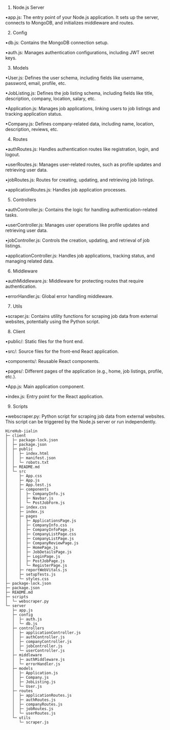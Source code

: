 1. Node.js Server

•app.js: The entry point of your Node.js application. It sets up the server, connects to MongoDB, and initializes middleware and routes.

2. Config

•db.js: Contains the MongoDB connection setup.

•auth.js: Manages authentication configurations, including JWT secret keys.

3. Models

•User.js: Defines the user schema, including fields like username, password, email, profile, etc.

•JobListing.js: Defines the job listing schema, including fields like title, description, company, location, salary, etc.

•Application.js: Manages job applications, linking users to job listings and tracking application status.

•Company.js: Defines company-related data, including name, location, description, reviews, etc.

4. Routes

•authRoutes.js: Handles authentication routes like registration, login, and logout.

•userRoutes.js: Manages user-related routes, such as profile updates and retrieving user data.

•jobRoutes.js: Routes for creating, updating, and retrieving job listings.

•applicationRoutes.js: Handles job application processes.

5. Controllers

•authController.js: Contains the logic for handling authentication-related tasks.

•userController.js: Manages user operations like profile updates and retrieving user data.

•jobController.js: Controls the creation, updating, and retrieval of job listings.

•applicationController.js: Handles job applications, tracking status, and managing related data.

6. Middleware

•authMiddleware.js: Middleware for protecting routes that require authentication.

•errorHandler.js: Global error handling middleware.

7. Utils

•scraper.js: Contains utility functions for scraping job data from external websites, potentially using the Python script.

8. Client

•public/: Static files for the front end.

•src/: Source files for the front-end React application.

•components/: Reusable React components.

•pages/: Different pages of the application (e.g., home, job listings, profile, etc.).

•App.js: Main application component.

•index.js: Entry point for the React application.

9. Scripts

•webscraper.py: Python script for scraping job data from external websites. This script can be triggered by the Node.js server or run independently.



```
HireHub-jialin
├─ client
│  ├─ package-lock.json
│  ├─ package.json
│  ├─ public
│  │  ├─ index.html
│  │  ├─ manifest.json
│  │  └─ robots.txt
│  ├─ README.md
│  └─ src
│     ├─ App.css
│     ├─ App.js
│     ├─ App.test.js
│     ├─ components
│     │  ├─ CompanyInfo.js
│     │  ├─ Navbar.js
│     │  └─ PostJobForm.js
│     ├─ index.css
│     ├─ index.js
│     ├─ pages
│     │  ├─ ApplicationsPage.js
│     │  ├─ CompanyInfo.css
│     │  ├─ CompanyInfoPage.js
│     │  ├─ CompanyListPage.css
│     │  ├─ CompanyListPage.js
│     │  ├─ CompanyReviewPage.js
│     │  ├─ HomePage.js
│     │  ├─ JobDetailsPage.js
│     │  ├─ LoginPage.js
│     │  ├─ PostJobPage.js
│     │  └─ RegisterPage.js
│     ├─ reportWebVitals.js
│     ├─ setupTests.js
│     └─ styles.css
├─ package-lock.json
├─ package.json
├─ README.md
├─ scripts
│  └─ webscraper.py
└─ server
   ├─ app.js
   ├─ config
   │  ├─ auth.js
   │  └─ db.js
   ├─ controllers
   │  ├─ applicationController.js
   │  ├─ authController.js
   │  ├─ companyController.js
   │  ├─ jobController.js
   │  └─ userController.js
   ├─ middleware
   │  ├─ authMiddleware.js
   │  └─ errorHandler.js
   ├─ models
   │  ├─ Application.js
   │  ├─ Company.js
   │  ├─ JobListing.js
   │  └─ User.js
   ├─ routes
   │  ├─ applicationRoutes.js
   │  ├─ authRoutes.js
   │  ├─ companyRoutes.js
   │  ├─ jobRoutes.js
   │  └─ userRoutes.js
   └─ utils
      └─ scraper.js

```